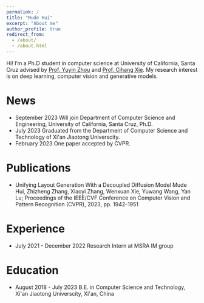 ```yaml
---
permalink: /
title: "Mude Hui"
excerpt: "About me"
author_profile: true
redirect_from: 
  - /about/
  - /about.html
---
```


Hi! I’m a Ph.D student in computer science at University of California, Santa Cruz advised by [Prof. Yuyin Zhou](https://yuyinzhou.github.io/) and [Prof. Cihang Xie](https://cihangxie.github.io/). My research interest is on deep learning, computer vision and generative models.

News
======

+ September 2023 Will join Department of Computer Science and Engineering, University of California, Santa Cruz, Ph.D.
+ July 2023 Graduated from the Department of Computer Science and Technology of Xi'an Jiaotong Universcity.
+ February 2023 One paper accepted by CVPR.

Publications 
======
+ Unifying Layout Generation With a Decoupled Diffusion Model
Mude Hui, Zhizheng Zhang, Xiaoyi Zhang, Wenxuan Xie, Yuwang Wang, Yan Lu; Proceedings of the IEEE/CVF Conference on Computer Vision and Pattern Recognition (CVPR), 2023, pp. 1942-1951

Experience
======
+ July 2021 - December 2022 Research Intern at MSRA IM group

Education
======
+ August 2018 - July 2023 B.E. in Computer Science and Technology, Xi'an Jiaotong Universcity, Xi'an, China
